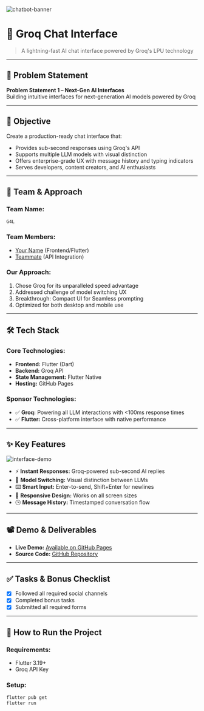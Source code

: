 ![chatbot-banner](https://github.com/user-attachments/assets/a1493b84-e4e2-456e-a791-ce35ee2bcf2f)

# 🚀 Groq Chat Interface

> A lightning-fast AI chat interface powered by Groq's LPU technology

---

## 📌 Problem Statement

**Problem Statement 1 – Next-Gen AI Interfaces**  
Building intuitive interfaces for next-generation AI models powered by Groq

---

## 🎯 Objective

Create a production-ready chat interface that:
- Provides sub-second responses using Groq's API
- Supports multiple LLM models with visual distinction
- Offers enterprise-grade UX with message history and typing indicators
- Serves developers, content creators, and AI enthusiasts

---

## 🧠 Team & Approach

### Team Name:  
`G4L`

### Team Members:  
- [Your Name](https://github.com/) (Frontend/Flutter)  
- [Teammate](https://linkedin.com/) (API Integration)  

### Our Approach:  
1. Chose Groq for its unparalleled speed advantage
2. Addressed challenge of model switching UX
3. Breakthrough: Compact UI for Seamless prompting
4. Optimized for both desktop and mobile use

---

## 🛠️ Tech Stack

### Core Technologies:
- **Frontend:** Flutter (Dart)
- **Backend:** Groq API
- **State Management:** Flutter Native
- **Hosting:** GitHub Pages

### Sponsor Technologies:
- ✅ **Groq:** Powering all LLM interactions with <100ms response times
- ✅ **Flutter:** Cross-platform interface with native performance

---

## ✨ Key Features

![interface-demo](https://example.com/demo.gif)

- ⚡ **Instant Responses:** Groq-powered sub-second AI replies
- 🎨 **Model Switching:** Visual distinction between LLMs
- ⌨️ **Smart Input:** Enter-to-send, Shift+Enter for newlines
- 📱 **Responsive Design:** Works on all screen sizes
- 🕒 **Message History:** Timestamped conversation flow

---

## 📽️ Demo & Deliverables

- **Live Demo:** [Available on GitHub Pages]()  
- **Source Code:** [GitHub Repository]()  

---

## ✅ Tasks & Bonus Checklist

- [x] Followed all required social channels
- [x] Completed bonus tasks
- [x] Submitted all required forms

---

## 🧪 How to Run the Project

### Requirements:
- Flutter 3.19+
- Groq API Key

### Setup:
```bash
flutter pub get
flutter run
